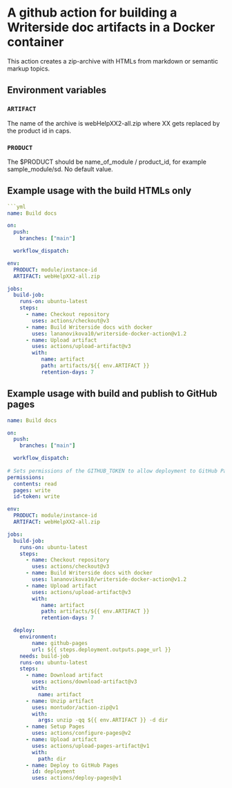 # A github action for building a Writerside doc artifacts in a Docker container

This action creates a zip-archive with HTMLs from markdown or semantic markup topics.

## Environment variables

### `ARTIFACT`

The name of the archive is webHelpXX2-all.zip where XX gets replaced by the product id in caps.

### `PRODUCT`

The $PRODUCT should be name_of_module / product_id, for example sample_module/sd. No default value.

## Example usage with the build HTMLs only

```yml
```yml
name: Build docs

on:
  push:
    branches: ["main"]

  workflow_dispatch:

env:
  PRODUCT: module/instance-id
  ARTIFACT: webHelpXX2-all.zip

jobs:
  build-job:
    runs-on: ubuntu-latest
    steps:
      - name: Checkout repository
        uses: actions/checkout@v3
      - name: Build Writerside docs with docker
        uses: lananovikova10/writerside-docker-action@v1.2
      - name: Upload artifact
        uses: actions/upload-artifact@v3
        with:
           name: artifact
           path: artifacts/${{ env.ARTIFACT }}
           retention-days: 7
```


## Example usage with build and publish to GitHub pages

```yml
name: Build docs

on:
  push:
    branches: ["main"]

  workflow_dispatch:
  
# Sets permissions of the GITHUB_TOKEN to allow deployment to GitHub Pages
permissions:
  contents: read
  pages: write
  id-token: write

env:
  PRODUCT: module/instance-id
  ARTIFACT: webHelpXX2-all.zip

jobs:
  build-job:
    runs-on: ubuntu-latest
    steps:
      - name: Checkout repository
        uses: actions/checkout@v3
      - name: Build Writerside docs with docker
        uses: lananovikova10/writerside-docker-action@v1.2
      - name: Upload artifact
        uses: actions/upload-artifact@v3
        with:
           name: artifact
           path: artifacts/${{ env.ARTIFACT }}
           retention-days: 7

  deploy:
    environment:
        name: github-pages
        url: ${{ steps.deployment.outputs.page_url }}
    needs: build-job
    runs-on: ubuntu-latest
    steps:
      - name: Download artifact
        uses: actions/download-artifact@v3
        with:
          name: artifact
      - name: Unzip artifact
        uses: montudor/action-zip@v1
        with:
          args: unzip -qq ${{ env.ARTIFACT }} -d dir
      - name: Setup Pages
        uses: actions/configure-pages@v2
      - name: Upload artifact
        uses: actions/upload-pages-artifact@v1
        with:
          path: dir
      - name: Deploy to GitHub Pages
        id: deployment
        uses: actions/deploy-pages@v1
          
```
